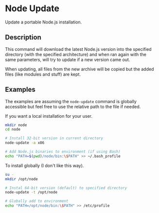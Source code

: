 Node Update
===========

Update a portable Node.js installation.

Description
-----------

This command will download the latest Node.js version into the specified
directory (with the specified architecture) and when ran again with the
same parameters, will try to update if a new version came out.

When updating, all files from the new archive will be copied but the added
files (like modules and stuff) are kept.

Examples
--------

The examples are assuming the `node-update` command is globally accessible
but feel free to use the relative path to the file if needed.

If you want a local installation for your user.

```sh
mkdir node
cd node

# Install 32-bit version in current directory
node-update -a x86

# Add Node.js binaries to environment (if using Bash)
echo "PATH=$(pwd)/node/bin:\$PATH" >> ~/.bash_profile
```

To install globally (I don't like this way).

```sh
su -
mkdir /opt/node

# Instal 64-bit version (default) to specified directory
node-update -t /opt/node

# Globally add to environment
echo "PATH=/opt/node/bin:\$PATH" >> /etc/profile
```
